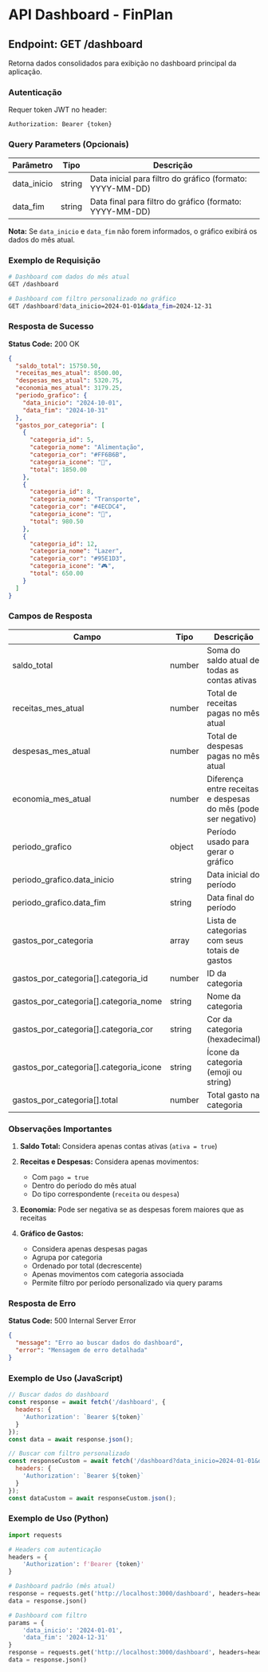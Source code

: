 # API Dashboard - FinPlan

## Endpoint: GET /dashboard

Retorna dados consolidados para exibição no dashboard principal da aplicação.

### Autenticação
Requer token JWT no header:
```
Authorization: Bearer {token}
```

### Query Parameters (Opcionais)

| Parâmetro | Tipo | Descrição |
|-----------|------|-----------|
| data_inicio | string | Data inicial para filtro do gráfico (formato: YYYY-MM-DD) |
| data_fim | string | Data final para filtro do gráfico (formato: YYYY-MM-DD) |

**Nota:** Se `data_inicio` e `data_fim` não forem informados, o gráfico exibirá os dados do mês atual.

### Exemplo de Requisição

```bash
# Dashboard com dados do mês atual
GET /dashboard

# Dashboard com filtro personalizado no gráfico
GET /dashboard?data_inicio=2024-01-01&data_fim=2024-12-31
```

### Resposta de Sucesso

**Status Code:** 200 OK

```json
{
  "saldo_total": 15750.50,
  "receitas_mes_atual": 8500.00,
  "despesas_mes_atual": 5320.75,
  "economia_mes_atual": 3179.25,
  "periodo_grafico": {
    "data_inicio": "2024-10-01",
    "data_fim": "2024-10-31"
  },
  "gastos_por_categoria": [
    {
      "categoria_id": 5,
      "categoria_nome": "Alimentação",
      "categoria_cor": "#FF6B6B",
      "categoria_icone": "🍔",
      "total": 1850.00
    },
    {
      "categoria_id": 8,
      "categoria_nome": "Transporte",
      "categoria_cor": "#4ECDC4",
      "categoria_icone": "🚗",
      "total": 980.50
    },
    {
      "categoria_id": 12,
      "categoria_nome": "Lazer",
      "categoria_cor": "#95E1D3",
      "categoria_icone": "🎮",
      "total": 650.00
    }
  ]
}
```

### Campos de Resposta

| Campo | Tipo | Descrição |
|-------|------|-----------|
| saldo_total | number | Soma do saldo atual de todas as contas ativas |
| receitas_mes_atual | number | Total de receitas pagas no mês atual |
| despesas_mes_atual | number | Total de despesas pagas no mês atual |
| economia_mes_atual | number | Diferença entre receitas e despesas do mês (pode ser negativo) |
| periodo_grafico | object | Período usado para gerar o gráfico |
| periodo_grafico.data_inicio | string | Data inicial do período |
| periodo_grafico.data_fim | string | Data final do período |
| gastos_por_categoria | array | Lista de categorias com seus totais de gastos |
| gastos_por_categoria[].categoria_id | number | ID da categoria |
| gastos_por_categoria[].categoria_nome | string | Nome da categoria |
| gastos_por_categoria[].categoria_cor | string | Cor da categoria (hexadecimal) |
| gastos_por_categoria[].categoria_icone | string | Ícone da categoria (emoji ou string) |
| gastos_por_categoria[].total | number | Total gasto na categoria |

### Observações Importantes

1. **Saldo Total:** Considera apenas contas ativas (`ativa = true`)

2. **Receitas e Despesas:** Considera apenas movimentos:
   - Com `pago = true`
   - Dentro do período do mês atual
   - Do tipo correspondente (`receita` ou `despesa`)

3. **Economia:** Pode ser negativa se as despesas forem maiores que as receitas

4. **Gráfico de Gastos:**
   - Considera apenas despesas pagas
   - Agrupa por categoria
   - Ordenado por total (decrescente)
   - Apenas movimentos com categoria associada
   - Permite filtro por período personalizado via query params

### Resposta de Erro

**Status Code:** 500 Internal Server Error

```json
{
  "message": "Erro ao buscar dados do dashboard",
  "error": "Mensagem de erro detalhada"
}
```

### Exemplo de Uso (JavaScript)

```javascript
// Buscar dados do dashboard
const response = await fetch('/dashboard', {
  headers: {
    'Authorization': `Bearer ${token}`
  }
});
const data = await response.json();

// Buscar com filtro personalizado
const responseCustom = await fetch('/dashboard?data_inicio=2024-01-01&data_fim=2024-12-31', {
  headers: {
    'Authorization': `Bearer ${token}`
  }
});
const dataCustom = await responseCustom.json();
```

### Exemplo de Uso (Python)

```python
import requests

# Headers com autenticação
headers = {
    'Authorization': f'Bearer {token}'
}

# Dashboard padrão (mês atual)
response = requests.get('http://localhost:3000/dashboard', headers=headers)
data = response.json()

# Dashboard com filtro
params = {
    'data_inicio': '2024-01-01',
    'data_fim': '2024-12-31'
}
response = requests.get('http://localhost:3000/dashboard', headers=headers, params=params)
data = response.json()
```
